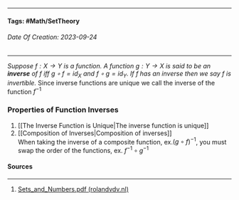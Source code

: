 __________________________________________________________________________
#### **Tags:** #Math/SetTheory
###### *Date Of Creation: 2023-09-24*
__________________________________________________________________________

*Suppose $f: X \rightarrow Y$ is a function. A function $g : Y \rightarrow X$ is said to be an **inverse** of $f$ iff $g \circ f = id_X$ and $f \circ g = id_Y$. If $f$ has an inverse then we say $f$ is invertible.* Since inverse functions are unique we call the inverse of the function $f^{-1}$
### Properties of Function Inverses
1. [[The Inverse Function is Unique|The inverse function is unique]]
2. [[Composition of Inverses|Composition of inverses]]  
When taking the inverse of a composite function, ex.$(g \circ f)^{-1}$, you must swap the order of the functions, ex. $f^{-1} \circ g^{-1}$
#### Sources
__________________________________________________________________________
1. [Sets_and_Numbers.pdf (rolandvdv.nl)](https://www.rolandvdv.nl/Sets_and_Numbers.pdf)